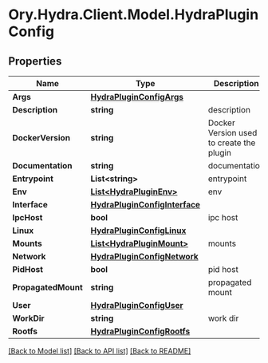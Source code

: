 # Ory.Hydra.Client.Model.HydraPluginConfig

## Properties

Name | Type | Description | Notes
------------ | ------------- | ------------- | -------------
**Args** | [**HydraPluginConfigArgs**](HydraPluginConfigArgs.md) |  | 
**Description** | **string** | description | 
**DockerVersion** | **string** | Docker Version used to create the plugin | [optional] 
**Documentation** | **string** | documentation | 
**Entrypoint** | **List&lt;string&gt;** | entrypoint | 
**Env** | [**List&lt;HydraPluginEnv&gt;**](HydraPluginEnv.md) | env | 
**Interface** | [**HydraPluginConfigInterface**](HydraPluginConfigInterface.md) |  | 
**IpcHost** | **bool** | ipc host | 
**Linux** | [**HydraPluginConfigLinux**](HydraPluginConfigLinux.md) |  | 
**Mounts** | [**List&lt;HydraPluginMount&gt;**](HydraPluginMount.md) | mounts | 
**Network** | [**HydraPluginConfigNetwork**](HydraPluginConfigNetwork.md) |  | 
**PidHost** | **bool** | pid host | 
**PropagatedMount** | **string** | propagated mount | 
**User** | [**HydraPluginConfigUser**](HydraPluginConfigUser.md) |  | [optional] 
**WorkDir** | **string** | work dir | 
**Rootfs** | [**HydraPluginConfigRootfs**](HydraPluginConfigRootfs.md) |  | [optional] 

[[Back to Model list]](../README.md#documentation-for-models) [[Back to API list]](../README.md#documentation-for-api-endpoints) [[Back to README]](../README.md)

